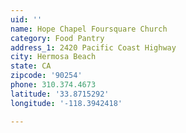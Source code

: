 ```yaml
---
uid: ''
name: Hope Chapel Foursquare Church
category: Food Pantry
address_1: 2420 Pacific Coast Highway
city: Hermosa Beach
state: CA
zipcode: '90254'
phone: 310.374.4673
latitude: '33.8715292'
longitude: '-118.3942418'

---
```

